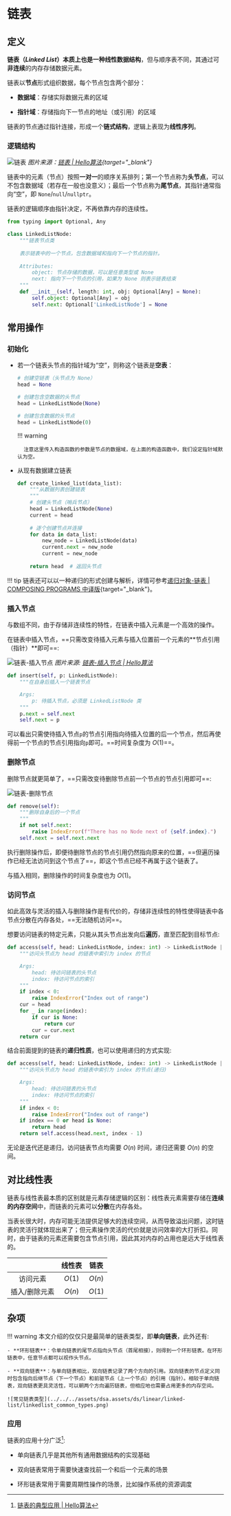 # 链表

## 定义

**链表（*Linked List*）**本质上也是一种**线性数据结构**，但与顺序表不同，其通过可**非连续**的内存存储数据元素。

链表以**节点**形式组织数据，每个节点包含两个部分：

- **数据域**：存储实际数据元素的区域

- **指针域**：存储指向下一节点的地址（或引用）的区域

链表的节点通过指针连接，形成一个**链式结构**，逻辑上表现为**线性序列**。

### 逻辑结构

![链表](../../../assets/dsa.assets/ds/linear/linked-list/linkedlist_definition.png)
*图片来源：[链表 | Hello算法](https://www.hello-algo.com/chapter_array_and_linkedlist/linked_list/#42){target="_blank"}*

链表中的元素（节点）按照**一对一**的顺序关系排列；第一个节点称为**头节点**，可以不包含数据域（若存在一般也没意义）；最后一个节点称为**尾节点**，其指针通常指向“空”，即 `None`/`null`/`nullptr`。

链表的逻辑顺序由指针决定，不再依靠内存的连续性。

```py
from typing import Optional, Any

class LinkedListNode:
    """链表节点类
    
    表示链表中的一个节点，包含数据域和指向下一个节点的指针。
    
    Attributes:
        object: 节点存储的数据，可以是任意类型或 None
        next: 指向下一个节点的引用，如果为 None 则表示链表结束
    """
    def __init__(self, length: int, obj: Optional[Any] = None):
        self.object: Optional[Any] = obj
        self.next: Optional['LinkedListNode'] = None
```

## 常用操作

### 初始化

- 若一个链表头节点的指针域为“空”，则称这个链表是**空表**：

    ```py
    # 创建空链表（头节点为 None）
    head = None

    # 创建包含空数据的头节点
    head = LinkedListNode(None)

    # 创建包含数据的头节点
    head = LinkedListNode(0)
    ```
    !!! warning

        注意这里传入构造函数的参数是节点的数据域，在上面的构造函数中，我们设定指针域默认为空。

- 从现有数据建立链表

    ```py
    def create_linked_list(data_list):
        """从数据列表创建链表
        """
        # 创建头节点（哨兵节点）
        head = LinkedListNode(None)
        current = head
        
        # 逐个创建节点并连接
        for data in data_list:
            new_node = LinkedListNode(data)
            current.next = new_node
            current = new_node
        
        return head  # 返回头节点
    ```

!!! tip
    链表还可以以一种递归的形式创建与解析，详情可参考[递归对象-链表 | COMPOSING PROGRAMS 中译版](https://composingprograms.netlify.app/2/9#_2-9-1-%E7%B1%BB-%E9%93%BE%E8%A1%A8){target="_blank"}。

### 插入节点

与数组不同，由于存储非连续性的特性，在链表中插入元素是一个高效的操作。

在链表中插入节点，==只需改变待插入元素与插入位置前一个元素的**节点引用（指针）**即可==:

![链表-插入节点](../../../assets/dsa.assets/ds/linear/linked-list/linkedlist_insert_node.png)
*图片来源: [链表-插入节点 | Hello算法](https://www.hello-algo.com/chapter_array_and_linkedlist/linked_list/#2)*

```py
def insert(self, p: LinkedListNode):
    """在自身后插入一个链表节点

    Args:
        p: 待插入节点，必须是 LinkedListNode 类
    """
    p.next = self.next
    self.next = p
```

可以看出只需使待插入节点`p`的节点引用指向待插入位置的后一个节点，然后再使得前一个节点的节点引用指向`p`即可。==时间复杂度为 $O(1)$==。

### 删除节点

删除节点就更简单了，==只需改变待删除节点前一个节点的节点引用即可==:

![链表-删除节点](../../../assets/dsa.assets/ds/linear/linked-list/linkedlist_remove_node.png)

```py
def remove(self):
    """删除自身后的一个节点
    """
    if not self.next:
        raise IndexError(f"There has no Node next of {self.index}.")
    self.next = self.next.next
```

执行删除操作后，即便待删除节点的节点引用仍然指向原来的位置，==但遍历操作已经无法访问到这个节点了==，即这个节点已经不再属于这个链表了。

与插入相同，删除操作的时间复杂度也为 $O(1)$。

### 访问节点

如此高效与灵活的插入与删除操作是有代价的，存储非连续性的特性使得链表中各节点分散在内存各处，==无法随机访问==。

想要访问链表的特定元素，只能从其头节点出发向后**遍历**，直至匹配到目标节点:

```py
def access(self, head: LinkedListNode, index: int) -> LinkedListNode | None:
    """访问头节点为 head 的链表中索引为 index 的节点

    Args:
        head: 待访问链表的头节点
        index: 待访问节点的索引
    """
    if index < 0:
        raise IndexError("Index out of range")
    cur = head
    for _ in range(index):
        if cur is None:
            return cur
        cur = cur.next
    return cur
```

结合前面提到的链表的**递归性质**，也可以使用递归的方式实现:

```py
def access(self, head: LinkedListNode, index: int) -> LinkedListNode | None:
    """访问头节点为 head 的链表中索引为 index 的节点(递归)

    Args:
        head: 待访问链表的头节点
        index: 待访问节点的索引
    """
    if index < 0:
        raise IndexError("Index out of range")
    if index == 0 or head is None:
        return head
    return self.access(head.next, index - 1)
```

无论是迭代还是递归，访问链表节点均需要 $O(n)$ 时间，递归还需要 $O(n)$ 的空间。

## 对比线性表

链表与线性表最本质的区别就是元素存储逻辑的区别：线性表元素需要存储在**连续的内存空间**中，而链表的元素可以**分散**在内存各处。

当表长很大时，内存可能无法提供足够大的连续空间，从而导致溢出问题，这时链表的灵活行就体现出来了；但元素操作灵活的代价就是访问效率的大打折扣。同时，由于链表的元素还需要包含节点引用，因此其对内存的占用也是远大于线性表的。

|   | 线性表 | 链表 |
|:-:|:-----:|:----:|
|访问元素| $O(1)$ | $O(n)$ |
|插入/删除元素| $O(n)$ | $O(1)$ |

## 杂项

!!! warning
    本文介绍的仅仅只是最简单的链表类型，即**单向链表**，此外还有:

    - **环形链表**：令单向链表的尾节点指向头节点（首尾相接），则得到一个环形链表。在环形链表中，任意节点都可以视作头节点。

    - **双向链表**：与单向链表相比，双向链表记录了两个方向的引用。双向链表的节点定义同时包含指向后继节点（下一个节点）和前驱节点（上一个节点）的引用（指针）。相较于单向链表，双向链表更具灵活性，可以朝两个方向遍历链表，但相应地也需要占用更多的内存空间。

    ![常见链表类型](../../../assets/dsa.assets/ds/linear/linked-list/linkedlist_common_types.png)

### 应用

链表的应用十分广泛[^1]:

- 单向链表几乎是其他所有通用数据结构的实现基础

- 双向链表常用于需要快速查找前一个和后一个元素的场景

- 环形链表常用于需要周期性操作的场景，比如操作系统的资源调度


[^1]: [链表的典型应用 | Hello算法](https://www.hello-algo.com/chapter_array_and_linkedlist/linked_list/#424)